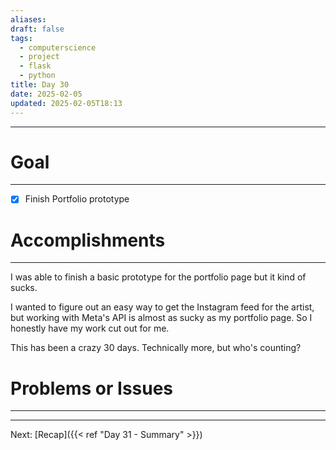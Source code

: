 ```yaml
---
aliases: 
draft: false
tags:
  - computerscience
  - project
  - flask
  - python
title: Day 30
date: 2025-02-05
updated: 2025-02-05T18:13
---
```


-------------------------------------------------------------------------------


# Goal
---
- [x] Finish Portfolio prototype


# Accomplishments
---
I was able to finish a basic prototype for the portfolio page but it kind of sucks. 

I wanted to figure out an easy way to get the Instagram feed for the artist, but working with Meta's API is almost as sucky as my portfolio page. So I honestly have my work cut out for me.

This has been a crazy 30 days. Technically more, but who's counting?


# Problems or Issues
---




---
Next: 
[Recap]({{< ref "Day 31 - Summary" >}})  
